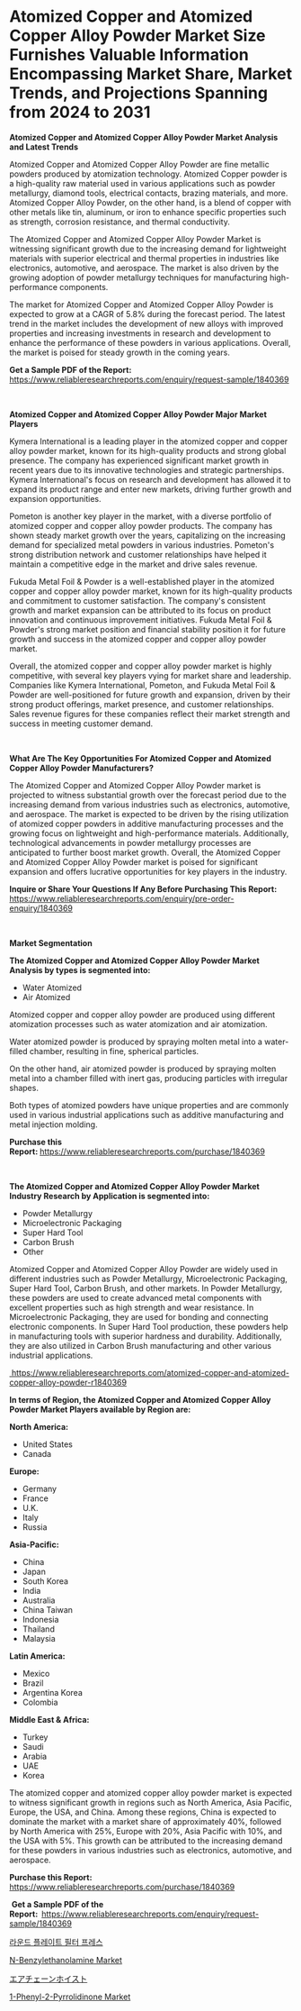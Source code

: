 <p><h1>Atomized Copper and Atomized Copper Alloy Powder Market Size Furnishes Valuable Information Encompassing Market Share, Market Trends, and Projections Spanning from 2024 to 2031</h1></p><p><strong>Atomized Copper and Atomized Copper Alloy Powder Market Analysis and Latest Trends</strong></p>
<p><p>Atomized Copper and Atomized Copper Alloy Powder are fine metallic powders produced by atomization technology. Atomized Copper powder is a high-quality raw material used in various applications such as powder metallurgy, diamond tools, electrical contacts, brazing materials, and more. Atomized Copper Alloy Powder, on the other hand, is a blend of copper with other metals like tin, aluminum, or iron to enhance specific properties such as strength, corrosion resistance, and thermal conductivity.</p><p>The Atomized Copper and Atomized Copper Alloy Powder Market is witnessing significant growth due to the increasing demand for lightweight materials with superior electrical and thermal properties in industries like electronics, automotive, and aerospace. The market is also driven by the growing adoption of powder metallurgy techniques for manufacturing high-performance components.</p><p>The market for Atomized Copper and Atomized Copper Alloy Powder is expected to grow at a CAGR of 5.8% during the forecast period. The latest trend in the market includes the development of new alloys with improved properties and increasing investments in research and development to enhance the performance of these powders in various applications. Overall, the market is poised for steady growth in the coming years.</p></p>
<p><strong>Get a Sample PDF of the Report:&nbsp;</strong> <a href="https://www.reliableresearchreports.com/enquiry/request-sample/1840369">https://www.reliableresearchreports.com/enquiry/request-sample/1840369</a></p>
<p>&nbsp;</p>
<p><strong>Atomized Copper and Atomized Copper Alloy Powder Major Market Players</strong></p>
<p><p>Kymera International is a leading player in the atomized copper and copper alloy powder market, known for its high-quality products and strong global presence. The company has experienced significant market growth in recent years due to its innovative technologies and strategic partnerships. Kymera International's focus on research and development has allowed it to expand its product range and enter new markets, driving further growth and expansion opportunities.</p><p>Pometon is another key player in the market, with a diverse portfolio of atomized copper and copper alloy powder products. The company has shown steady market growth over the years, capitalizing on the increasing demand for specialized metal powders in various industries. Pometon's strong distribution network and customer relationships have helped it maintain a competitive edge in the market and drive sales revenue.</p><p>Fukuda Metal Foil & Powder is a well-established player in the atomized copper and copper alloy powder market, known for its high-quality products and commitment to customer satisfaction. The company's consistent growth and market expansion can be attributed to its focus on product innovation and continuous improvement initiatives. Fukuda Metal Foil & Powder's strong market position and financial stability position it for future growth and success in the atomized copper and copper alloy powder market.</p><p>Overall, the atomized copper and copper alloy powder market is highly competitive, with several key players vying for market share and leadership. Companies like Kymera International, Pometon, and Fukuda Metal Foil & Powder are well-positioned for future growth and expansion, driven by their strong product offerings, market presence, and customer relationships. Sales revenue figures for these companies reflect their market strength and success in meeting customer demand.</p></p>
<p>&nbsp;</p>
<p><strong>What Are The Key Opportunities For Atomized Copper and Atomized Copper Alloy Powder Manufacturers?</strong></p>
<p><p>The Atomized Copper and Atomized Copper Alloy Powder market is projected to witness substantial growth over the forecast period due to the increasing demand from various industries such as electronics, automotive, and aerospace. The market is expected to be driven by the rising utilization of atomized copper powders in additive manufacturing processes and the growing focus on lightweight and high-performance materials. Additionally, technological advancements in powder metallurgy processes are anticipated to further boost market growth. Overall, the Atomized Copper and Atomized Copper Alloy Powder market is poised for significant expansion and offers lucrative opportunities for key players in the industry.</p></p>
<p><strong>Inquire or Share Your Questions If Any Before Purchasing This Report:</strong> <a href="https://www.reliableresearchreports.com/enquiry/pre-order-enquiry/1840369">https://www.reliableresearchreports.com/enquiry/pre-order-enquiry/1840369</a></p>
<p>&nbsp;</p>
<p><strong>Market Segmentation</strong></p>
<p><strong>The Atomized Copper and Atomized Copper Alloy Powder Market Analysis by types is segmented into:</strong></p>
<p><ul><li>Water Atomized</li><li>Air Atomized</li></ul></p>
<p><p>Atomized copper and copper alloy powder are produced using different atomization processes such as water atomization and air atomization. </p><p>Water atomized powder is produced by spraying molten metal into a water-filled chamber, resulting in fine, spherical particles. </p><p>On the other hand, air atomized powder is produced by spraying molten metal into a chamber filled with inert gas, producing particles with irregular shapes.</p><p>Both types of atomized powders have unique properties and are commonly used in various industrial applications such as additive manufacturing and metal injection molding.</p></p>
<p><strong>Purchase this Report:&nbsp;</strong><a href="https://www.reliableresearchreports.com/purchase/1840369">https://www.reliableresearchreports.com/purchase/1840369</a></p>
<p>&nbsp;</p>
<p><strong>The Atomized Copper and Atomized Copper Alloy Powder Market Industry Research by Application is segmented into:</strong></p>
<p><ul><li>Powder Metallurgy</li><li>Microelectronic Packaging</li><li>Super Hard Tool</li><li>Carbon Brush</li><li>Other</li></ul></p>
<p><p>Atomized Copper and Atomized Copper Alloy Powder are widely used in different industries such as Powder Metallurgy, Microelectronic Packaging, Super Hard Tool, Carbon Brush, and other markets. In Powder Metallurgy, these powders are used to create advanced metal components with excellent properties such as high strength and wear resistance. In Microelectronic Packaging, they are used for bonding and connecting electronic components. In Super Hard Tool production, these powders help in manufacturing tools with superior hardness and durability. Additionally, they are also utilized in Carbon Brush manufacturing and other various industrial applications.</p></p>
<p><a href="https://www.reliableresearchreports.com/atomized-copper-and-atomized-copper-alloy-powder-r1840369">&nbsp;https://www.reliableresearchreports.com/atomized-copper-and-atomized-copper-alloy-powder-r1840369</a></p>
<p><strong>In terms of Region, the Atomized Copper and Atomized Copper Alloy Powder Market Players available by Region are:</strong></p>
<p>
    <p> <strong> North America: </strong>
        <ul>
            <li>United States</li>
            <li>Canada</li>
        </ul>
        </p> 
    <p> <strong> Europe: </strong>
        <ul>
            <li>Germany</li>
            <li>France</li>
            <li>U.K.</li>
            <li>Italy</li>
            <li>Russia</li>
        </ul>
        </p> 
    <p> <strong> Asia-Pacific: </strong>
        <ul>
            <li>China</li>
            <li>Japan</li>
            <li>South Korea</li>
            <li>India</li>
            <li>Australia</li>
            <li>China Taiwan</li>
            <li>Indonesia</li>
            <li>Thailand</li>
            <li>Malaysia</li>
        </ul>
        </p> 
    <p> <strong> Latin America: </strong>
        <ul>
            <li>Mexico</li>
            <li>Brazil</li>
            <li>Argentina Korea</li>
            <li>Colombia</li>
        </ul>
        </p> 
    <p> <strong> Middle East & Africa: </strong>
        <ul>
            <li>Turkey</li>
            <li>Saudi</li>
            <li>Arabia</li>
            <li>UAE</li>
            <li>Korea</li>
        </ul>
    </p>
    </p>
<p><p>The atomized copper and atomized copper alloy powder market is expected to witness significant growth in regions such as North America, Asia Pacific, Europe, the USA, and China. Among these regions, China is expected to dominate the market with a market share of approximately 40%, followed by North America with 25%, Europe with 20%, Asia Pacific with 10%, and the USA with 5%. This growth can be attributed to the increasing demand for these powders in various industries such as electronics, automotive, and aerospace.</p></p>
<p><strong>Purchase this Report: </strong><a href="https://www.reliableresearchreports.com/purchase/1840369">https://www.reliableresearchreports.com/purchase/1840369</a></p>
<p>&nbsp;<strong>Get a Sample PDF of the Report:&nbsp;&nbsp;</strong><a href="https://www.reliableresearchreports.com/enquiry/request-sample/1840369">https://www.reliableresearchreports.com/enquiry/request-sample/1840369</a></p>
<p><strong></strong></p>
<p><p><a href="https://github.com/FelipeGrrady654556/Market-Research-Report-List-2/blob/main/9592149144328.md">라운드 플레이트 필터 프레스</a></p><p><a href="https://github.com/jnzzvtbl92/Market-Research-Report-List-1/blob/main/n-benzylethanolamine-market.md">N-Benzylethanolamine Market</a></p><p><a href="https://github.com/TerrellConn/Market-Research-Report-List-1/blob/main/7695585138283.md">エアチェーンホイスト</a></p><p><a href="https://github.com/Seman3302/Market-Research-Report-List-1/blob/main/1-phenyl-2-pyrrolidinone-market.md">1-Phenyl-2-Pyrrolidinone Market</a></p></p>